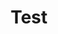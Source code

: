 ---
layout: post
title: Test
description: "Just about everything you'll need to style in the theme: headings, paragraphs, blockquotes, tables, code blocks, and more."
modified: 2013-05-31
category: articles
tags: [test]
image:
  feature: test.jpeg
  credit: Matt Kim
comments: true
share: true
---